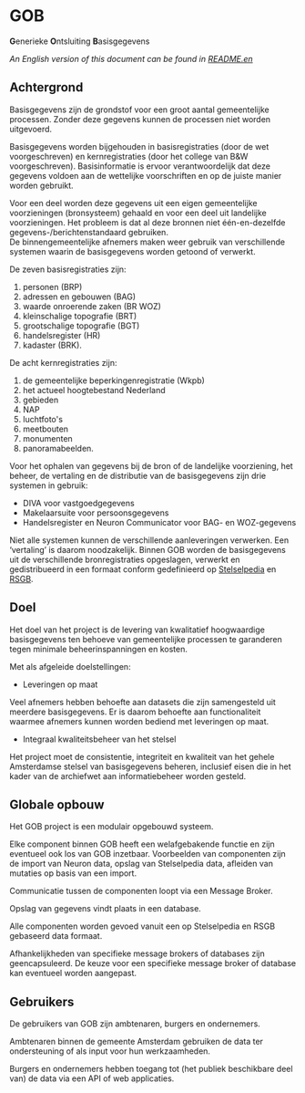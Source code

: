 # GOB

**G**enerieke **O**ntsluiting **B**asisgegevens

_An English version of this document can be found in [README.en](./README.en.md)_

## Achtergrond

Basisgegevens zijn de grondstof voor een groot aantal gemeentelijke processen.
Zonder deze gegevens kunnen de processen niet worden uitgevoerd.

Basisgegevens worden bijgehouden in basisregistraties (door de wet voorgeschreven) en kernregistraties (door het college van B&W voorgeschreven).
Basisinformatie is ervoor verantwoordelijk dat deze gegevens voldoen aan de wettelijke voorschriften en op de juiste manier worden gebruikt.

Voor een deel worden deze gegevens uit een eigen gemeentelijke voorzieningen (bronsysteem) gehaald en voor een deel uit landelijke voorzieningen.
Het probleem is dat al deze bronnen niet één-en-dezelfde gegevens-/berichtenstandaard gebruiken.  
De binnengemeentelijke afnemers maken weer gebruik van verschillende systemen waarin de basisgegevens worden getoond of verwerkt.

De zeven basisregistraties zijn:
1. personen (BRP)
2. adressen en gebouwen (BAG)
3. waarde onroerende zaken (BR WOZ)
4. kleinschalige topografie (BRT)
5. grootschalige topografie (BGT)
6. handelsregister (HR)
7. kadaster (BRK).

De acht kernregistraties zijn:
1. de gemeentelijke beperkingenregistratie (Wkpb)
2. het actueel hoogtebestand Nederland
3. gebieden
4. NAP
5. luchtfoto's
6. meetbouten
7. monumenten
8. panoramabeelden.

Voor het ophalen van gegevens bij de bron of de landelijke voorziening, het beheer, de vertaling en de distributie van de basisgegevens zijn drie systemen in gebruik:
- DIVA voor vastgoedgegevens
- Makelaarsuite voor persoonsgegevens 
- Handelsregister en Neuron Communicator voor BAG- en WOZ-gegevens

Niet alle systemen kunnen de verschillende aanleveringen verwerken.
Een ‘vertaling’ is daarom noodzakelijk.
Binnen GOB worden de basisgegevens uit de verschillende bronregistraties opgeslagen, verwerkt en gedistribueerd in een formaat conform gedefinieerd op [Stelselpedia](https://www.amsterdam.nl/stelselpedia/|Stelselpedia) en [RSGB](https://www.gemmaonline.nl/index.php/Informatiemodel_Basis-_en_Kerngegevens_(RSGB)).

## Doel

Het doel van het project is de levering van kwalitatief hoogwaardige basisgegevens ten behoeve van gemeentelijke processen te garanderen tegen minimale beheerinspanningen en kosten.

Met als afgeleide doelstellingen:
- Leveringen op maat

Veel afnemers hebben behoefte aan datasets die zijn samengesteld uit meerdere basisgegevens.
Er is daarom behoefte aan functionaliteit waarmee afnemers kunnen worden bediend met leveringen op maat. 

- Integraal kwaliteitsbeheer van het stelsel

Het project moet de consistentie, integriteit en kwaliteit van het gehele Amsterdamse stelsel van basisgegevens beheren,
inclusief eisen die in het kader van de archiefwet aan informatiebeheer worden gesteld.

## Globale opbouw

Het GOB project is een modulair opgebouwd systeem.

Elke component binnen GOB heeft een welafgebakende functie en zijn eventueel ook los van GOB inzetbaar.
Voorbeelden van componenten zijn de import van Neuron data, opslag van Stelselpedia data, afleiden van mutaties op basis van een import.

Communicatie tussen de componenten loopt via een Message Broker.

Opslag van gegevens vindt plaats in een database.

Alle componenten worden gevoed vanuit een op Stelselpedia en RSGB gebaseerd data formaat.

Afhankelijkheden van specifieke message brokers of databases zijn geencapsuleerd.
De keuze voor een specifieke message broker of database kan eventueel worden aangepast.

## Gebruikers

De gebruikers van GOB zijn ambtenaren, burgers en ondernemers.

Ambtenaren binnen de gemeente Amsterdam gebruiken de data ter ondersteuning of als input voor hun werkzaamheden.

Burgers en ondernemers hebben toegang tot (het publiek beschikbare deel van) de data via een API of web applicaties.
